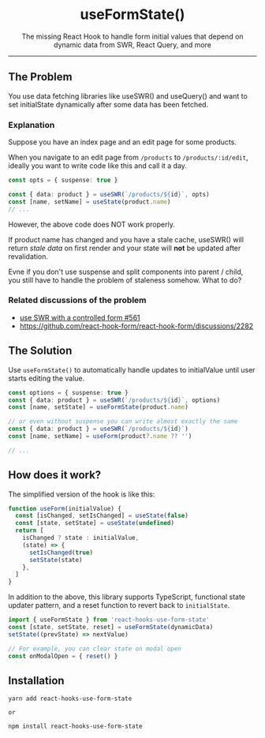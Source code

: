 <div align="center">
<h1>useFormState()</h1>
<p>The missing React Hook to handle form initial values that depend on dynamic data from SWR, React Query, and more</p>
</div>

---

## The Problem

You use data fetching libraries like useSWR() and useQuery() and want to set initialState dynamically after some data has been fetched.

### Explanation

Suppose you have an index page and an edit page for some products.

When you navigate to an edit page from `/products` to `/products/:id/edit`, ideally you want to write code like this and call it a day.

```typescript
const opts = { suspense: true }

const { data: product } = useSWR(`/products/${id}`, opts)
const [name, setName] = useState(product.name)
// ...
```

However, the above code does NOT work properly.

If product name has changed and you have a stale cache, useSWR() will return _stale data_ on first render and your state will **not** be updated after revalidation.

Evne if you don't use suspense and split components into parent / child, you still have to handle the problem of staleness somehow. What to do?

### Related discussions of the problem

- [use SWR with a controlled form #561](https://github.com/vercel/swr/discussions/561)
- https://github.com/react-hook-form/react-hook-form/discussions/2282

## The Solution

Use `useFormState()` to automatically handle updates to initialValue until user starts editing the value.

```typescript
const options = { suspense: true }
const { data: product } = useSWR(`/products/${id}`, options)
const [name, setState] = useFormState(product.name)

// or even without suspense you can write almost exactly the same
const { data: product } = useSWR(`/products/${id}`)
const [name, setName] = useForm(product?.name ?? '')

// ...
```

## How does it work?

The simplified version of the hook is like this:

```typescript
function useForm(initialValue) {
  const [isChanged, setIsChanged] = useState(false)
  const [state, setState] = useState(undefined)
  return [
    isChanged ? state : initialValue,
    (state) => {
      setIsChanged(true)
      setState(state)
    },
  ]
}
```

In addition to the above, this library supports TypeScript, functional state updater pattern, and a reset function to revert back to `initialState`.

```typescript
import { useFormState } from 'react-hooks-use-form-state'
const [state, setState, reset] = useFormState(dynamicData)
setState((prevState) => nextValue)

// For example, you can clear state on modal open
const onModalOpen = { reset() }
```

## Installation

```
yarn add react-hooks-use-form-state

or

npm install react-hooks-use-form-state
```
